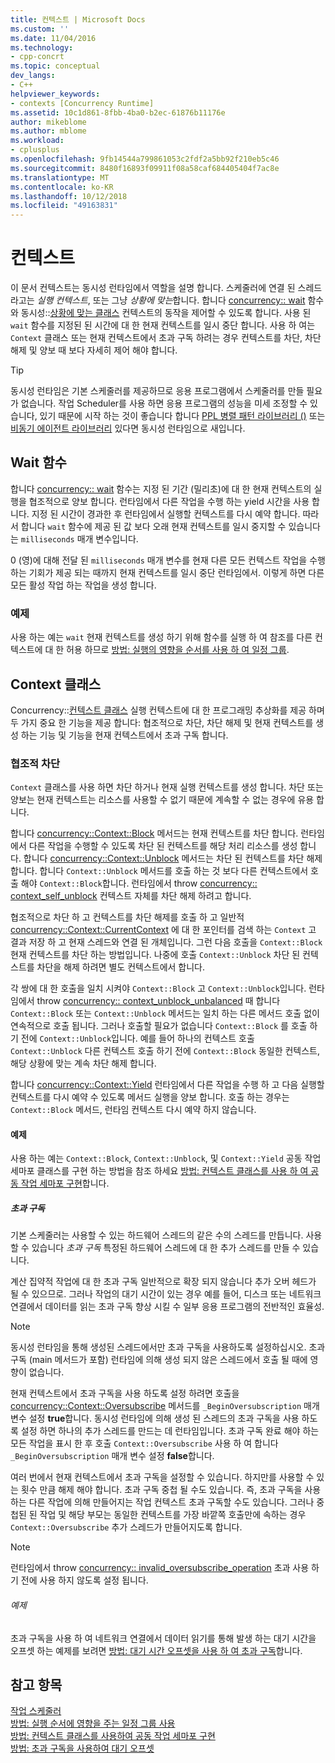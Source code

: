 ```yaml
---
title: 컨텍스트 | Microsoft Docs
ms.custom: ''
ms.date: 11/04/2016
ms.technology:
- cpp-concrt
ms.topic: conceptual
dev_langs:
- C++
helpviewer_keywords:
- contexts [Concurrency Runtime]
ms.assetid: 10c1d861-8fbb-4ba0-b2ec-61876b11176e
author: mikeblome
ms.author: mblome
ms.workload:
- cplusplus
ms.openlocfilehash: 9fb14544a799861053c2fdf2a5bb92f210eb5c46
ms.sourcegitcommit: 8480f16893f09911f08a58caf684405404f7ac8e
ms.translationtype: MT
ms.contentlocale: ko-KR
ms.lasthandoff: 10/12/2018
ms.locfileid: "49163831"
---
```

# <a name="contexts"></a>컨텍스트

이 문서 컨텍스트는 동시성 런타임에서 역할을 설명 합니다. 스케줄러에 연결 된 스레드 라고는 *실행 컨텍스트*, 또는 그냥 *상황에 맞는*합니다. 합니다 [concurrency:: wait](reference/concurrency-namespace-functions.md#wait) 함수와 동시성::[상황에 맞는 클래스](../../parallel/concrt/reference/context-class.md) 컨텍스트의 동작을 제어할 수 있도록 합니다. 사용 된 `wait` 함수를 지정된 된 시간에 대 한 현재 컨텍스트를 일시 중단 합니다. 사용 하 여는 `Context` 클래스 또는 현재 컨텍스트에서 초과 구독 하려는 경우 컨텍스트를 차단, 차단 해제 및 양보 때 보다 자세히 제어 해야 합니다.

> [!TIP]
>  동시성 런타임은 기본 스케줄러를 제공하므로 응용 프로그램에서 스케줄러를 만들 필요가 없습니다. 작업 Scheduler를 사용 하면 응용 프로그램의 성능을 미세 조정할 수 있습니다, 있기 때문에 시작 하는 것이 좋습니다 합니다 [PPL 병렬 패턴 라이브러리 ()](../../parallel/concrt/parallel-patterns-library-ppl.md) 또는 [비동기 에이전트 라이브러리](../../parallel/concrt/asynchronous-agents-library.md) 있다면 동시성 런타임으로 새입니다.

## <a name="the-wait-function"></a>Wait 함수

합니다 [concurrency:: wait](reference/concurrency-namespace-functions.md#wait) 함수는 지정 된 기간 (밀리초)에 대 한 현재 컨텍스트의 실행을 협조적으로 양보 합니다. 런타임에서 다른 작업을 수행 하는 yield 시간을 사용 합니다. 지정 된 시간이 경과한 후 런타임에서 실행할 컨텍스트를 다시 예약 합니다. 따라서 합니다 `wait` 함수에 제공 된 값 보다 오래 현재 컨텍스트를 일시 중지할 수 있습니다는 `milliseconds` 매개 변수입니다.

0 (영)에 대해 전달 된 `milliseconds` 매개 변수를 현재 다른 모든 컨텍스트 작업을 수행 하는 기회가 제공 되는 때까지 현재 컨텍스트를 일시 중단 런타임에서. 이렇게 하면 다른 모든 활성 작업 하는 작업을 생성 합니다.

### <a name="example"></a>예제

사용 하는 예는 `wait` 현재 컨텍스트를 생성 하기 위해 함수를 실행 하 여 참조를 다른 컨텍스트에 대 한 허용 하므로 [방법: 실행의 영향을 순서를 사용 하 여 일정 그룹](../../parallel/concrt/how-to-use-schedule-groups-to-influence-order-of-execution.md).

## <a name="the-context-class"></a>Context 클래스

Concurrency::[컨텍스트 클래스](../../parallel/concrt/reference/context-class.md) 실행 컨텍스트에 대 한 프로그래밍 추상화를 제공 하며 두 가지 중요 한 기능을 제공 합니다: 협조적으로 차단, 차단 해제 및 현재 컨텍스트를 생성 하는 기능 및 기능을 현재 컨텍스트에서 초과 구독 합니다.

### <a name="cooperative-blocking"></a>협조적 차단

`Context` 클래스를 사용 하면 차단 하거나 현재 실행 컨텍스트를 생성 합니다. 차단 또는 양보는 현재 컨텍스트는 리소스를 사용할 수 없기 때문에 계속할 수 없는 경우에 유용 합니다.

합니다 [concurrency::Context::Block](reference/context-class.md#block) 메서드는 현재 컨텍스트를 차단 합니다. 런타임에서 다른 작업을 수행할 수 있도록 차단 된 컨텍스트를 해당 처리 리소스를 생성 합니다. 합니다 [concurrency::Context::Unblock](reference/context-class.md#unblock) 메서드는 차단 된 컨텍스트를 차단 해제 합니다. 합니다 `Context::Unblock` 메서드를 호출 하는 것 보다 다른 컨텍스트에서 호출 해야 `Context::Block`합니다. 런타임에서 throw [concurrency:: context_self_unblock](../../parallel/concrt/reference/context-self-unblock-class.md) 컨텍스트 자체를 차단 해제 하려고 합니다.

협조적으로 차단 하 고 컨텍스트를 차단 해제를 호출 하 고 일반적 [concurrency::Context::CurrentContext](reference/context-class.md#currentcontext) 에 대 한 포인터를 검색 하는 `Context` 고 결과 저장 하 고 현재 스레드와 연결 된 개체입니다. 그런 다음 호출을 `Context::Block` 현재 컨텍스트를 차단 하는 방법입니다. 나중에 호출 `Context::Unblock` 차단 된 컨텍스트를 차단을 해제 하려면 별도 컨텍스트에서 합니다.

각 쌍에 대 한 호출을 일치 시켜야 `Context::Block` 고 `Context::Unblock`입니다. 런타임에서 throw [concurrency:: context_unblock_unbalanced](../../parallel/concrt/reference/context-unblock-unbalanced-class.md) 때 합니다 `Context::Block` 또는 `Context::Unblock` 메서드는 일치 하는 다른 메서드 호출 없이 연속적으로 호출 됩니다. 그러나 호출할 필요가 없습니다 `Context::Block` 를 호출 하기 전에 `Context::Unblock`입니다. 예를 들어 하나의 컨텍스트 호출 `Context::Unblock` 다른 컨텍스트 호출 하기 전에 `Context::Block` 동일한 컨텍스트, 해당 상황에 맞는 계속 차단 해제 합니다.

합니다 [concurrency::Context::Yield](reference/context-class.md#yield) 런타임에서 다른 작업을 수행 하 고 다음 실행할 컨텍스트를 다시 예약 수 있도록 메서드 실행을 양보 합니다. 호출 하는 경우는 `Context::Block` 메서드, 런타임 컨텍스트 다시 예약 하지 않습니다.

#### <a name="example"></a>예제

사용 하는 예는 `Context::Block`, `Context::Unblock`, 및 `Context::Yield` 공동 작업 세마포 클래스를 구현 하는 방법을 참조 하세요 [방법: 컨텍스트 클래스를 사용 하 여 공동 작업 세마포 구현](../../parallel/concrt/how-to-use-the-context-class-to-implement-a-cooperative-semaphore.md)합니다.

##### <a name="oversubscription"></a>초과 구독

기본 스케줄러는 사용할 수 있는 하드웨어 스레드의 같은 수의 스레드를 만듭니다. 사용할 수 있습니다 *초과 구독* 특정된 하드웨어 스레드에 대 한 추가 스레드를 만들 수 있습니다.

계산 집약적 작업에 대 한 초과 구독 일반적으로 확장 되지 않습니다 추가 오버 헤드가 될 수 있으므로. 그러나 작업의 대기 시간이 있는 경우 예를 들어, 디스크 또는 네트워크 연결에서 데이터를 읽는 초과 구독 향상 시킬 수 일부 응용 프로그램의 전반적인 효율성.

> [!NOTE]
>  동시성 런타임을 통해 생성된 스레드에서만 초과 구독을 사용하도록 설정하십시오. 초과 구독 (main 메서드가 포함) 런타임에 의해 생성 되지 않은 스레드에서 호출 될 때에 영향이 없습니다.

현재 컨텍스트에서 초과 구독을 사용 하도록 설정 하려면 호출을 [concurrency::Context::Oversubscribe](reference/context-class.md#oversubscribe) 메서드를 `_BeginOversubscription` 매개 변수 설정 **true**합니다. 동시성 런타임에 의해 생성 된 스레드의 초과 구독을 사용 하도록 설정 하면 하나의 추가 스레드를 만드는 데 런타임입니다. 초과 구독 완료 해야 하는 모든 작업을 표시 한 후 호출 `Context::Oversubscribe` 사용 하 여 합니다 `_BeginOversubscription` 매개 변수 설정 **false**합니다.

여러 번에서 현재 컨텍스트에서 초과 구독을 설정할 수 있습니다. 하지만를 사용할 수 있는 횟수 만큼 해제 해야 합니다. 초과 구독 중첩 될 수도 있습니다. 즉, 초과 구독을 사용 하는 다른 작업에 의해 만들어지는 작업 컨텍스트 초과 구독할 수도 있습니다. 그러나 중첩된 된 작업 및 해당 부모는 동일한 컨텍스트를 가장 바깥쪽 호출만에 속하는 경우 `Context::Oversubscribe` 추가 스레드가 만들어지도록 합니다.

> [!NOTE]
>  런타임에서 throw [concurrency:: invalid_oversubscribe_operation](../../parallel/concrt/reference/invalid-oversubscribe-operation-class.md) 초과 사용 하기 전에 사용 하지 않도록 설정 됩니다.

###### <a name="example"></a>예제

초과 구독을 사용 하 여 네트워크 연결에서 데이터 읽기를 통해 발생 하는 대기 시간을 오프셋 하는 예제를 보려면 [방법: 대기 시간 오프셋을 사용 하 여 초과 구독](../../parallel/concrt/how-to-use-oversubscription-to-offset-latency.md)합니다.

## <a name="see-also"></a>참고 항목

[작업 스케줄러](../../parallel/concrt/task-scheduler-concurrency-runtime.md)<br/>
[방법: 실행 순서에 영향을 주는 일정 그룹 사용](../../parallel/concrt/how-to-use-schedule-groups-to-influence-order-of-execution.md)<br/>
[방법: 컨텍스트 클래스를 사용하여 공동 작업 세마포 구현](../../parallel/concrt/how-to-use-the-context-class-to-implement-a-cooperative-semaphore.md)<br/>
[방법: 초과 구독을 사용하여 대기 오프셋](../../parallel/concrt/how-to-use-oversubscription-to-offset-latency.md)

